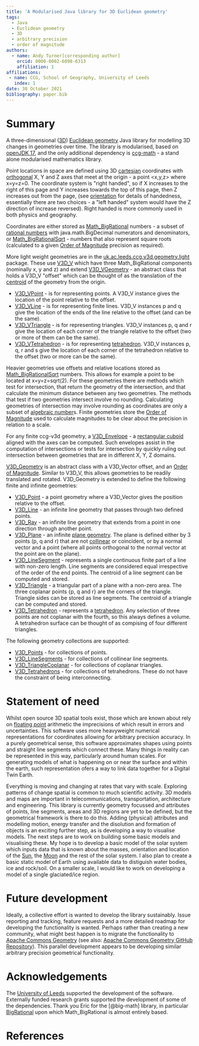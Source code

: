 ```yaml
---
title: 'A Modularised Java library for 3D Euclidean geometry'
tags:
  - Java
  - Euclidean geometry
  - 3D
  - arbitrary precision
  - order of magnitude
authors:
  - name: Andy Turner[corresponding author]
    orcid: 0000-0002-6098-6313
    affiliation: 1
affiliations:
 - name: CCG, School of Geography, University of Leeds
   index: 1
date: 30 October 2021
bibliography: paper.bib
---
```


# Summary

A three-dimensional ([3D](https://en.wikipedia.org/wiki/Euclidean_space)) [Euclidean geometry](https://en.wikipedia.org/wiki/Euclidean_geometry) Java library for modelling 3D changes in geometries over time. The library is modularised, based on [openJDK 17](https://openjdk.java.net/projects/jdk/17/), and the only additional dependency is [ccg-math](https://github.com/agdturner/ccg-math) - a stand alone modularised mathematics library.

Point locations in space are defined using 3D [cartesian](https://en.wikipedia.org/wiki/Cartesian_coordinate_system) coordinates with [orthogonal](https://en.wikipedia.org/wiki/Orthogonality) X, Y and Z axes that meet at the origin - a point <x,y,z> where x=y=z=0. The coordinate system is "right handed", so if X increases to the right of this page and Y increases towards the top of this page, then Z increases out from the page, (see [orientation](https://en.wikipedia.org/wiki/Orientation_(vector_space)) for details of handedness, essentially there are two choices - a "left handed" system would have the Z direction of increase reversed). Right handed is more commonly used in both physics and geography.

Coordinates are either stored as [Math_BigRational](https://github.com/agdturner/ccg-math/blob/master/src/main/java/uk/ac/leeds/ccg/math/number/Math_BigRational.java) numbers - a subset of [rational numbers](https://en.wikipedia.org/wiki/Rational_number) with java.math.BigDecimal numerators and denominators, or [Math_BigRationalSqrt](https://github.com/agdturner/ccg-math/blob/master/src/main/java/uk/ac/leeds/ccg/math/number/Math_BigRationalSqrt.java) - numbers that also represent square roots (calculated to a given [Order of Magnitude](https://en.wikipedia.org/wiki/Order_of_magnitude) precision as required).

More light weight geometries are in the [uk.ac.leeds.ccg.v3d.geometry.light](https://github.com/agdturner/ccg-v3d/blob/master/src/main/java/uk/ac/leeds/ccg/v3d/geometry/light/) package. These use [V3D_V](https://github.com/agdturner/ccg-v3d/blob/master/src/main/java/uk/ac/leeds/ccg/v3d/geometry/light/V3D_V.java) which have three Math_BigRational components (nominally x, y and z) and extend [V3D_VGeometry](https://github.com/agdturner/ccg-v3d/blob/master/src/main/java/uk/ac/leeds/ccg/v3d/geometry/light/V3D_VGeometry.java) - an abstract class that holds a V3D_V "offset" which can be thought of as the translation of the [centroid](https://en.wikipedia.org/wiki/Centroid) of the geometry from the origin.
- [V3D_VPoint](https://github.com/agdturner/ccg-v3d/blob/master/src/main/java/uk/ac/leeds/ccg/v3d/geometry/light/V3D_VPoint.java) - is for representing points. A V3D_V instance gives the location of the point relative to the offset.
- [V3D_VLine](https://github.com/agdturner/ccg-v3d/blob/master/src/main/java/uk/ac/leeds/ccg/v3d/geometry/light/V3D_VLine.java) - is for representing finite lines. V3D_V instances p and q give the location of the ends of the line relative to the offset (and can be the same).
- [V3D_VTriangle](https://github.com/agdturner/ccg-v3d/blob/master/src/main/java/uk/ac/leeds/ccg/v3d/geometry/light/V3D_VTriangle.java) - is for representing triangles. V3D_V instances p, q and r give the location of each corner of the triangle relative to the offset (two or more of them can be the same).
- [V3D_VTetrahedron](https://github.com/agdturner/ccg-v3d/blob/master/src/main/java/uk/ac/leeds/ccg/v3d/geometry/light/V3D_VTetrahedron.java) - is for representing [tetrahedron](https://en.wikipedia.org/wiki/Tetrahedron). V3D_V instances p, q, r and s give the location of each corner of the tetrahedron relative to the offset (two or more can be the same).

Heavier geometries use offsets and relative locations stored as [Math_BigRationalSqrt](https://github.com/agdturner/ccg-math/blob/master/src/main/java/uk/ac/leeds/ccg/math/number/Math_BigRationalSqrt.java) numbers. This allows for example a point to be located at x=y=z=sqrt(2). For these geometries there are methods which test for intersection, that return the geometry of the intersection, and that calculate the minimum distance between any two geometries. The methods that test if two geometries intersect involve no rounding. Calculating geometries of intersection may involve rounding as coordinates are only a subset of [algebraic number](https://en.wikipedia.org/wiki/Algebraic_number)s. Finite geometries store the [Order of Magnitude](https://en.wikipedia.org/wiki/Order_of_magnitude) used to calculate magnitudes to be clear about the precision in relation to a scale.

For any finite ccg-v3d geometry, a [V3D_Envelope](https://github.com/agdturner/ccg-v3d/blob/master/src/main/java/uk/ac/leeds/ccg/v3d/geometry/V3D_Envelope.java) - a [rectangular cuboid](https://en.wikipedia.org/wiki/Rectangular_cubiod) aligned with the axes can be computed. Such envelopes assist in the computation of intersections or tests for intersection by quickly ruling out intersection between geometries that are in different X, Y, Z domains.

[V3D_Geometry](https://github.com/agdturner/ccg-v3d/blob/master/src/main/java/uk/ac/leeds/ccg/v3d/geometry/V3D_Geometry.java) is an abstract class with a V3D_Vector offset, and an [Order of Magnitude](https://en.wikipedia.org/wiki/Order_of_magnitude#Uses). Similar to V3D_V, this allows geometries to be readily translated and rotated. V3D_Geometry is extended to define the following finite and infinite geometries:
- [V3D_Point](https://github.com/agdturner/ccg-v3d/blob/master/src/main/java/uk/ac/leeds/ccg/v3d/geometry/V3D_Point.java) - a point geometry where a V3D_Vector gives the position relative to the offset.
- [V3D_Line](https://github.com/agdturner/ccg-v3d/blob/master/src/main/java/uk/ac/leeds/ccg/v3d/geometry/V3D_Line.java) - an infinite line geometry that passes through two defined points.
- [V3D_Ray](https://github.com/agdturner/ccg-v3d/blob/master/src/main/java/uk/ac/leeds/ccg/v3d/geometry/V3D_Ray.java) - an infinite line geometry that extends from a point in one direction through another point.
- [V3D_Plane](https://github.com/agdturner/ccg-v3d/blob/master/src/main/java/uk/ac/leeds/ccg/v3d/geometry/V3D_Plane.java) - an infinite [plane geometry](https://en.wikipedia.org/wiki/Plane_(geometry)). The plane is defined either by 3 points (p, q and r) that are not [collinear](https://en.wikipedia.org/wiki/Collinearity) or coincident, or by a normal vector and a point (where all points orthogonal to the normal vector at the point are on the plane).
- [V3D_LineSegment](https://github.com/agdturner/ccg-v3d/blob/master/src/main/java/uk/ac/leeds/ccg/v3d/geometry/V3D_LineSegment.java) - represents a single continuous finite part of a line with non-zero length. Line segments are considered equal irrespective of the order of the end points. The centroid of a line segment can be computed and stored.
- [V3D_Triangle](https://github.com/agdturner/ccg-v3d/blob/master/src/main/java/uk/ac/leeds/ccg/v3d/geometry/V3D_Triangle.java) - a triangular part of a plane with a non-zero area. The three coplanar points {p, q and r} are the corners of the triangle. Triangle sides can be stored as line segments. The centroid of a triangle can be computed and stored.
- [V3D_Tetrahedron](https://github.com/agdturner/ccg-v3d/blob/master/src/main/java/uk/ac/leeds/ccg/v3d/geometry/V3D_Tetrahedron.java) - represents a [tetrahedron](https://en.wikipedia.org/wiki/Tetrahedron). Any selection of three points are not coplanar with the fourth, so this always defines a volume. A tetrahedron surface can be thought of as compising of four different triangles.

The following geometry collections are supported:
- [V3D_Points](https://github.com/agdturner/ccg-v3d/blob/master/src/main/java/uk/ac/leeds/ccg/v3d/geometry/V3D_Points.java) - for collections of points.
- [V3D_LineSegments](https://github.com/agdturner/ccg-v3d/blob/master/src/main/java/uk/ac/leeds/ccg/v3d/geometry/V3D_LineSegments.java) - for collections of collinear line segments. 
- [V3D_TriangleCoplanar](https://github.com/agdturner/ccg-v3d/blob/master/src/main/java/uk/ac/leeds/ccg/v3d/geometry/V3D_TriangleCoplanar.java) - for collections of coplanar triangles.
- [V3D_Tetrahedrons](https://github.com/agdturner/ccg-v3d/blob/master/src/main/java/uk/ac/leeds/ccg/v3d/geometry/V3D_Tetrahedrons.java) - for collections of tetrahedrons. These do not have the constraint of being interconnecting.

# Statement of need
Whilst open source 3D spatial tools exist, those which are known about rely on [floating point](https://en.wikipedia.org/wiki/Floating_point) arithmetic the imprecisions of which result in errors and uncertainties. This software uses more heavyweight numerical representations for coordinates allowing for arbitrary precision accuracy. In a purely geometrical sense, this software approximates shapes using points and straight line segments which connect these. Many things in reality can be represented in this way, particularly around human scales. For generating models of what is happening on or near the surface and within the earth, such representation ofers a way to link data together for a Digital Twin Earth.

Everything is moving and changing at rates that vary with scale. Exploring patterns of change spatial is common to much scientific activity. 3D models and maps are important in telecommunications, transportation, architecture and engineering. This library is currently geometry focussed and attributes of points, line segments, areas and 3D regions are yet to be defined, but the geometrical framework is there to do this. Adding (physical) attributes and modelling motion, energy transfer and the disolution and formation of objects is an exciting further step, as is developing a way to visualise models. The next steps are to work on building some basic models and visualising these. My hope is to develop a basic model of the solar system which inputs data that is known about the masses, orientation and location of the [Sun](https://en.wikipedia.org/wiki/Sun), the [Moon](https://en.wikipedia.org/wiki/Moon) and the rest of the solar system. I also plan to create a basic static model of Earth using available data to distiguish water bodies, ice and rock/soil. On a smaller scale, I would like to work on developing a model of a single glaciated/ice region.

# Future development
Ideally, a collective effort is wanted to develop the library sustainably. Issue reporting and tracking, feature requests and a more detailed roadmap for developing the functionality is wanted. Perhaps rather than creating a new community, what might best happen is to migrate the functionality to [Apache Commons Geometry](https://commons.apache.org/proper/commons-geometry/) (see also: [Apache Commons Geometry GitHub Repository](https://github.com/apache/commons-geometry)). This parallel development appears to be developing similar arbitrary precision geometrical functionality.

# Acknowledgements
The [University of Leeds](http://www.leeds.ac.uk) supported the development of the software. Externally funded research grants supported the development of some of the dependencies. Thank you Eric for the [@big-math] library, in particular [BigRational](https://github.com/eobermuhlner/big-math/blob/master/ch.obermuhlner.math.big/src/main/java/ch/obermuhlner/math/big/BigRational.java) upon which Math_BigRational is almost entirely based.

# References
